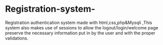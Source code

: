 # Registration-system-
Registration authentication system   made with html,css,php&amp;Mysqli ,This system also makes use of sessions to allow the logout/login/welcome page preserve the necessary information put in by the user and with the proper validations.
